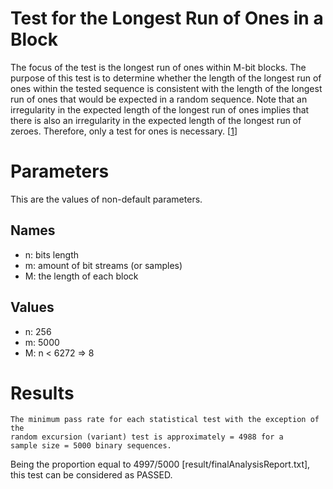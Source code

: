 # Test for the Longest Run of Ones in a Block

The focus of the test is the longest run of ones within M-bit blocks. The purpose of this test is to determine whether the length of the longest run of ones within the tested sequence is consistent with the length of the longest run of ones that would be expected in a random sequence. Note that an irregularity in the expected length of the longest run of ones implies that there is also an irregularity in the expected length of the longest run of zeroes. Therefore, only a test for ones is necessary. [[1](https://nvlpubs.nist.gov/nistpubs/Legacy/SP/nistspecialpublication800-22r1a.pdf)]

# Parameters

This are the values of non-default parameters.

## Names

- n: bits length
- m: amount of bit streams (or samples)
- M: the length of each block

## Values

- n: 256
- m: 5000
- M: n < 6272 => 8

# Results

```
The minimum pass rate for each statistical test with the exception of the
random excursion (variant) test is approximately = 4988 for a
sample size = 5000 binary sequences.
```

Being the proportion equal to 4997/5000 [result/finalAnalysisReport.txt], this test can be considered as PASSED.
